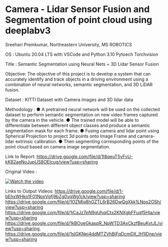# Camera - Lidar Sensor Fusion and Segmentation of point cloud using deeplabv3
Sreehari Premkumar, Northeastern University, MS ROBOTICS

OS : Ubuntu 20.04 LTS
with VSCode and Python 3.10 Pytoech Torchvision

Title : Semantic Segmentation using Neural Nets + 3D Lidar Sensor Fusion

Objective: The objective of this project is to develop a system that can accurately identify
and track objects in a driving environment using a combination of neural networks,
semantic segmentation, and 3D LiDAR fusion.

Dataset : KITTI Dataset with Camera Images and 3D lidar data

Methodology :
● A pretrained neural network will be used on the collected dataset to perform semantic
segmentation on new video frames captured by the camera in the vehicle.
● The trained model will be able to differentiate between different object classes and
produce a semantic segmentation mask for each frame.
● Fusing camera and lidar point using Spherical Projection to project 3d points onto
Image Frame and camera-lidar extrinsic calibration.
● Then segmenting corresponding points of the point cloud based on camera image
segmentation.


Link to Report:
https://drive.google.com/file/d/1I8qeuT5yFvU-kK82aeNoJupUS8OElcug/view?usp=sharing

Original Video : 

[![Watch the video](https://i.stack.imgur.com/Vp2cE.png)](https://drive.google.com/file/d/1sIGKNei4ddMTZVhBiFqDcmDX_lH1IDne/view?usp=sharing)

Links to Output Videos:
https://drive.google.com/file/d/1-bEhxWHko1F01NpxVgfj9bZg0vqWg1ck/view?usp=sharing
https://drive.google.com/file/d/1OZMlq8hGZTL6rB26DwQgXkk1LNps2OSh/view?usp=sharing
https://drive.google.com/file/d/1jCaJz7pN9qUhqiCtx2KNXgbFFuqf5HIa/view?usp=sharing
https://drive.google.com/file/d/1kBOoeGkaspR_NpWTD3AxCkzfBeuKvtJL/view?usp=sharing,
https://drive.google.com/file/d/1sIGKNei4ddMTZVhBiFqDcmDX_lH1IDne/view?usp=sharing
